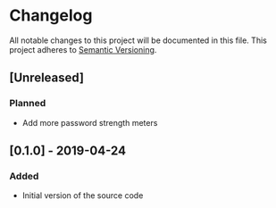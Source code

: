 # Changelog
All notable changes to this project will be documented in this file.
This project adheres to [Semantic Versioning](http://semver.org/).

## [Unreleased]
### Planned
- Add more password strength meters

## [0.1.0] - 2019-04-24
### Added
- Initial version of the source code

